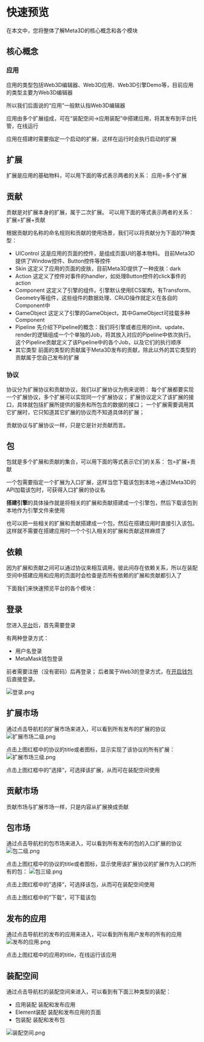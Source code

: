 # 快速预览

在本文中，您将整体了解Meta3D的核心概念和各个模块


## 核心概念


### 应用

应用的类型包括Web3D编辑器、Web3D应用、Web3D引擎Demo等，目前应用的类型主要为Web3D编辑器

所以我们后面说的“应用”一般默认指Web3D编辑器

应用由多个扩展组成，可在“装配空间->应用装配”中搭建应用，将其发布到平台托管，在线运行

应用在搭建时需要指定一个启动的扩展，这样在运行时会执行启动的扩展

## 扩展

扩展是应用的基础物料，可以用下面的等式表示两者的关系：
应用=多个扩展

## 贡献

贡献是对扩展本身的扩展，属于二次扩展。
可以用下面的等式表示两者的关系：
扩展=扩展+贡献

根据贡献的名称的命名规则和贡献的使用场景，我们可以将贡献分为下面的7种类型：
- UIControl
这是应用的页面的控件，是组成页面UI的基本物料。
目前Meta3D提供了Window控件、Button控件等控件
- Skin
这定义了应用的页面的皮肤，目前Meta3D提供了一种皮肤：dark
- Action
这定义了控件对事件的handler，如处理Button控件的click事件的action
- Component
这定义了引擎的组件。引擎默认使用ECS架构，有Transform、Geometry等组件，这些组件的数据处理、CRUD操作就定义在各自的Component中
- GameObject
这定义了引擎的GameObject，其中GameObject可挂载多种Component
- Pipeline
先介绍下Pipeline的概念：我们将引擎或者应用的init、update、render的逻辑组成一个个单独的Job，将其放入对应的Pipeline中依次执行。
这个Pipeline贡献定义了该Pipeline中的各个Job，以及它们的执行顺序
- 其它类型
前面的类型的贡献属于Meta3D发布的贡献，除此以外的其它类型的贡献属于您自己发布的扩展


### 协议

协议分为扩展协议和贡献协议，我们以扩展协议为例来说明：
每个扩展都要实现一个扩展协议，多个扩展可以实现同一个扩展协议；
扩展协议定义了该扩展的接口，具体就包括扩展所提供的服务和所包含的数据的接口；
一个扩展需要调用其它扩展时，它只知道其它扩展的协议而不知道具体的扩展；

贡献协议与扩展协议一样，只是它是针对贡献而言。



## 包

包就是多个扩展和贡献的集合，可以用下面的等式表示它们的关系：
包=扩展+贡献

一个包需要指定一个扩展为入口扩展，这样当您下载该包到本地->通过Meta3D的API加载该包时，可获得入口扩展的协议名

**搭建引擎**的具体操作就是将相关的扩展和贡献搭建成一个引擎包，然后下载该包到本地作为引擎文件来使用

也可以把一些相关的扩展和贡献搭建成一个包，然后在搭建应用时直接引入该包。这样就不需要在搭建应用时一个个引入相关的扩展和贡献这样麻烦了


## 依赖

因为扩展和贡献之间可以通过协议来相互调用，彼此间存在依赖关系，所以在装配空间中搭建应用和应用的页面时会检查是否所有依赖的扩展和贡献都引入了


下面我们来快速预览平台的各个模块：
## 登录

您进入[平台](https://meta3d-platform-production.4everland.app/)后，首先需要登录

有两种登录方式：

- 用户名登录
- MetaMask钱包登录

前者需要注册（没有密码）后再登录；
后者属于Web3的登录方式，在[开启钱包](https://zhuanlan.zhihu.com/p/112285438)后直接登录。

![登录.png](/img/快速预览/登录.png)


## 扩展市场

通过点击导航栏的扩展市场来进入，可以看到所有发布的扩展的协议
![扩展市场二级.png](/img/快速预览/扩展市场二级.png)

点击上图红框中的协议的title或者图标，显示实现了该协议的所有扩展：
![扩展市场三级.png](/img/快速预览/扩展市场三级.png)

点击上图红框中的”选择“，可选择该扩展，从而可在装配空间使用


## 贡献市场

贡献市场与扩展市场一样，只是内容从扩展换成贡献

## 包市场

通过点击导航栏的包市场来进入，可以看到所有发布的包的入口扩展的协议
![包二级.png](/img/快速预览/包二级.png)

点击上图红框中的协议的title或者图标，显示使用该扩展协议的扩展作为入口的所有的包：
![包三级.png](/img/快速预览/包三级.png)

点击上图红框中的”选择“，可选择该包，从而可在装配空间使用

点击上图红框中的”下载“，可下载该包



## 发布的应用

通过点击导航栏的发布的应用来进入，可以看到所有用户发布的所有的应用
![发布的应用.png](/img/快速预览/发布的应用.png)

点击上图红框中的应用的title，在线运行该应用


## 装配空间


通过点击导航栏的装配空间来进入，可以看到有下面三种类型的装配：
- 应用装配
装配和发布应用
- Element装配
装配和发布应用的页面
- 包装配
装配和发布包

![装配空间.png](/img/快速预览/装配空间.png)